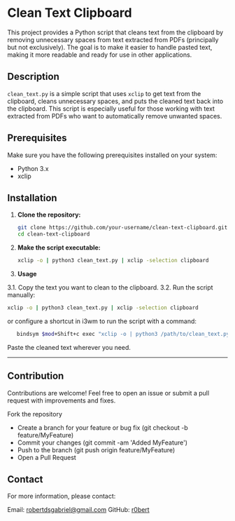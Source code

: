 # Clean Text Clipboard

This project provides a Python script that cleans text from the clipboard by removing unnecessary spaces from text extracted from PDFs (principally but not exclusively). The goal is to make it easier to handle pasted text, making it more readable and ready for use in other applications.

## Description

`clean_text.py` is a simple script that uses `xclip` to get text from the clipboard, cleans unnecessary spaces, and puts the cleaned text back into the clipboard. This script is especially useful for those working with text extracted from PDFs who want to automatically remove unwanted spaces.

## Prerequisites

Make sure you have the following prerequisites installed on your system:

- Python 3.x
- xclip

## Installation

1. **Clone the repository:**

   ```bash
   git clone https://github.com/your-username/clean-text-clipboard.git
   cd clean-text-clipboard
   ```

2. **Make the script executable:**
   ```bash
   xclip -o | python3 clean_text.py | xclip -selection clipboard
   ```

3. **Usage**

3.1. Copy the text you want to clean to the clipboard.
3.2. Run the script manually:

   ```bash
   xclip -o | python3 clean_text.py | xclip -selection clipboard
   ```
or configure a shortcut in i3wm to run the script with a command:
   
```bash
   bindsym $mod+Shift+c exec "xclip -o | python3 /path/to/clean_text.py | xclip -selection clipboard"
   ```

Paste the cleaned text wherever you need.

---

## Contribution

Contributions are welcome! Feel free to open an issue or submit a pull request with improvements and fixes.

Fork the repository
- Create a branch for your feature or bug fix (git checkout -b feature/MyFeature)
- Commit your changes (git commit -am 'Added MyFeature')
- Push to the branch (git push origin feature/MyFeature)
- Open a Pull Request

## Contact

For more information, please contact:

   Email: robertdsgabriel@gmail.com
   GitHub: [r0bert](https://github.com/r0bertds)


